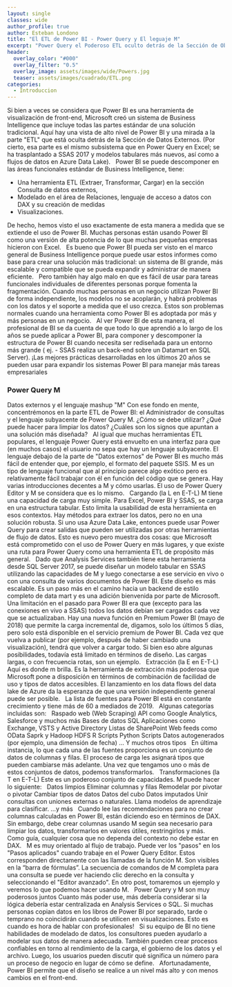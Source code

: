 ```yaml
---
layout: single
classes: wide
author_profile: true
author: Esteban Londono
title: "El ETL de Power BI - Power Query y El leguaje M"
excerpt: "Power Query el Poderoso ETL oculto detrás de la Sección de Obtener Datos de Power BI "
header:
  overlay_color: "#000"
  overlay_filter: "0.5"
  overlay_image: assets/images/wide/Powers.jpg
  teaser: assets/images/cuadrado/ETL.png
categories:
  - Introduccion
---
```


Si bien a veces se considera que Power BI es una herramienta de visualización de front-end, Microsoft creó un sistema de Business Intelligence que incluye todas las partes estándar de una solución tradicional. Aquí hay una vista de alto nivel de Power BI y una mirada a la parte "ETL" que está oculta detrás de la Sección de Datos Externos. (Por cierto, esa parte es el mismo subsistema que en Power Query en Excel; se ha trasplantado a SSAS 2017 y modelos tabulares más nuevos, así como a flujos de datos en Azure Data Lake).
 
Power BI se puede descomponer en las áreas funcionales estándar de Business Intelligence, tiene: 
- Una herramienta ETL (Extraer, Transformar, Cargar) en la sección Consulta de datos externos, 
- Modelado en el área de Relaciones, lenguaje de acceso a datos con DAX y su creación de medidas 
- Visualizaciones.

De hecho, hemos visto el uso exactamente de esta manera a medida que se extiende el uso de Power BI. Muchas personas están usando Power BI como una versión de alta potencia de lo que muchas pequeñas empresas hicieron con Excel.
 
Es bueno que Power BI pueda ser visto en el marco general de Business Intelligence porque puede usar estos informes como base para crear una solución más tradicional: un sistema de BI grande, más escalable y compatible que se pueda expandir y administrar de manera eficiente.
 
Pero también hay algo malo en que es fácil de usar para tareas funcionales individuales de diferentes personas porque fomenta la fragmentación. Cuando muchas personas en un negocio utilizan Power BI de forma independiente, los modelos no se acoplarán, y habrá problemas con los datos y el soporte a medida que el uso crezca. Estos son problemas normales cuando una herramienta como Power BI es adoptada por más y más personas en un negocio.
 
Al ver Power BI de esta manera, el profesional de BI se da cuenta de que todo lo que aprendió a lo largo de los años se puede aplicar a Power BI, para componer y descomponer  la estructura de Power BI  cuando necesita ser rediseñada para un entorno más grande ( ej. - SSAS realiza un back-end sobre un Datamart en SQL Server). ¡Las mejores prácticas desarrolladas en los últimos 20 años se pueden usar para expandir los sistemas Power BI para manejar más tareas empresariales

### Power Query M
Datos externos y el lenguaje mashup "M"
Con ese fondo en mente, concentrémonos en la parte ETL de Power BI: el Administrador de consultas y el lenguaje subyacente de Power Query M. ¿Cómo se debe utilizar? ¿Qué puede hacer para limpiar los datos? ¿Cuáles son los signos que apuntan a una solución más diseñada?
 
Al igual que muchas herramientas ETL populares, el lenguaje Power Query está envuelto en una interfaz para que (en muchos casos) el usuario no sepa que hay un lenguaje subyacente. El lenguaje debajo de la parte de "Datos externos" de Power BI es mucho más fácil de entender que, por ejemplo, el formato del paquete SSIS. M es un tipo de lenguaje funcional que al principio parece algo exótico pero es relativamente fácil trabajar con él en función del código que se genera. Hay varias introducciones decentes a M y cómo usarlas. El uso de Power Query Editor y M se considera que es lo mismo.
 
Cargando (la L en E-T-L)
M tiene una capacidad de carga muy simple. Para Excel, Power BI y SSAS, se carga en una estructura tabular. Esto limita la usabilidad de esta herramienta en esos contextos. Hay métodos para extraer los datos, pero no en una solución robusta. Si uno usa Azure Data Lake, entonces puede usar Power Query para crear salidas que pueden ser utilizadas por otras herramientas de flujo de datos. Esto es nuevo pero muestra dos cosas: que Microsoft está comprometido con el uso de Power Query en más lugares, y que existe una ruta para Power Query como una herramienta ETL de propósito más general.
 
Dado que Analysis Services también tiene esta herramienta desde SQL Server 2017, se puede diseñar un modelo tabular en SSAS utilizando las capacidades de M y luego conectarse a ese servicio en vivo o con una consulta de varios documentos de Power BI. Este diseño es más escalable. Es un paso más en el camino hacia un backend de estilo completo de data mart y es una adición bienvenida por parte de Microsoft.
 
Una limitación en el pasado para Power BI era que (excepto para las conexiones en vivo a SSAS) todos los datos debían ser cargados cada vez que se actualizaban. Hay una nueva función en Premium Power BI (mayo de 2018) que permite la carga incremental de, digamos, solo los últimos 5 días, pero solo está disponible en el servicio premium de Power BI. Cada vez que vuelva a publicar (por ejemplo, después de haber cambiado una visualización), tendrá que volver a cargar todo. Si bien eso abre algunas posibilidades, todavía está limitado en términos de diseño. Las cargas largas, o con frecuencia rotas, son un ejemplo.
 
Extracción (la E en E-T-L)
Aquí es donde m brilla. Es la herramienta de extracción más poderosa que Microsoft pone a disposición en términos de combinación de facilidad de uso y tipos de datos accesibles. El lanzamiento en los data flows del data lake de Azure da la esperanza de que una versión independiente general puede ser posible.
 
La lista de fuentes para Power BI está en constante crecimiento y tiene más de 60 a mediados de 2019.
 
Algunas categorías incluidas son:
 
Raspado web (Web Scraping)
API como Google Analytics, Salesforce y muchos más
Bases de datos SQL
Aplicaciones como Exchange, VSTS y Active Directory
Listas de SharePoint
Web feeds como OData
Saprk y Hadoop HDFS
R Scripts
Python Scripts
Datos autogenerados (por ejemplo, una dimensión de fecha)
… Y muchos otros tipos
 
En última instancia, lo que cada una de las fuentes proporciona es un conjunto de datos de columnas y filas. El proceso de carga les asignará tipos que pueden cambiarse más adelante. Una vez que tengamos uno o más de estos conjuntos de datos, podemos transformarlos.
 
Transformaciones (la T en E-T-L)
Este es un poderoso conjunto de capacidades. M puede hacer lo siguiente:
 
Datos limpios
Eliminar columnas y filas
Remodelar por pivotar o pivotar
Cambiar tipos de datos
Datos del cubo
Datos imputados
Unir consultas con uniones externas o naturales.
Llama modelos de aprendizaje para clasificar.
…y más
 
Cuando lee las recomendaciones para no crear columnas calculadas en Power BI, están diciendo eso en términos de DAX. Sin embargo, debe crear columnas usando M según sea necesario para limpiar los datos, transformarlos en valores útiles, restringirlos y más.
 
Como guía, cualquier cosa que no dependa del contexto no debe estar en DAX.
 
M es muy orientado al flujo de trabajo. Puede ver los "pasos" en los "Pasos aplicados" cuando trabaje en el Power Query Editor. Estos corresponden directamente con las llamadas de la función M. Son visibles en la “barra de fórmulas”. La secuencia de comandos de M completa para una consulta se puede ver haciendo clic derecho en la consulta y seleccionando el "Editor avanzado". En otro post, tomaremos un ejemplo y veremos lo que podemos hacer usando M.
 
Power Query y M son muy poderosos juntos
Cuanto más poder use, más debería considerar si la lógica debería estar centralizada en Analysis Services o SQL. Si muchas personas copian datos en los libros de Power BI por separado, tarde o temprano no coincidirán cuando se utilicen en visualizaciones. Esto es cuando es hora de hablar con profesionales!
 
Si su equipo de BI no tiene habilidades de modelado de datos, los consultores pueden ayudarlo a modelar sus datos de manera adecuada. También pueden crear procesos confiables en torno al rendimiento de la carga, el gobierno de los datos y el archivo. Luego, los usuarios pueden discutir qué significa un número para un proceso de negocio en lugar de cómo se define.
 
Afortunadamente, Power BI permite que el diseño se realice a un nivel más alto y con menos cambios en el front-end.
 